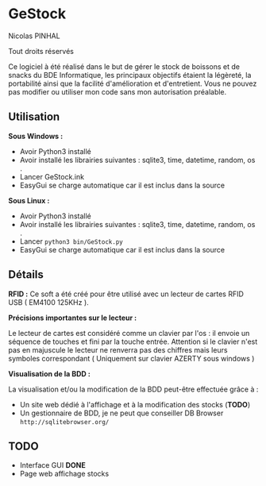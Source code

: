 # **GeStock**
Nicolas PINHAL

Tout droits réservés

Ce logiciel à été réalisé dans le but de gérer le stock de boissons et de snacks du BDE Informatique, les principaux objectifs étaient la légèreté, la portabilité ainsi que la facilité d'amélioration et d'entretient.
Vous ne pouvez pas modifier ou utiliser mon code sans mon autorisation préalable.

## Utilisation
**Sous Windows :**

 - Avoir Python3 installé
 - Avoir installé les librairies suivantes :
sqlite3,
time,
datetime,
random,
os .
- Lancer GeStock.ink
- EasyGui se charge automatique car il est inclus dans la source

**Sous Linux :**

 - Avoir Python3 installé
 - Avoir installé les librairies suivantes :
sqlite3,
time,
datetime,
random,
os .
- Lancer `python3 bin/GeStock.py`
- EasyGui se charge automatique car il est inclus dans la source

## Détails
**RFID :**
Ce soft a été créé pour être utilisé avec un lecteur de cartes RFID USB ( EM4100 125KHz ).

**Précisions importantes sur le lecteur :**

Le lecteur de cartes est considéré comme un clavier par l'os : il envoie un séquence de touches et fini par la touche entrée. Attention si le clavier n'est pas en majuscule le lecteur ne renverra pas des chiffres mais leurs symboles correspondant ( Uniquement sur clavier AZERTY sous windows )

**Visualisation de la BDD :**

La visualisation et/ou la modification de la BDD peut-être effectuée grâce à :

 - Un site web dédié à l'affichage et à la modification des stocks (**TODO**)
 - Un gestionnaire de BDD, je ne peut que conseiller DB Browser `http://sqlitebrowser.org/`

## TODO

 - Interface GUI **DONE**
 - Page web affichage stocks
